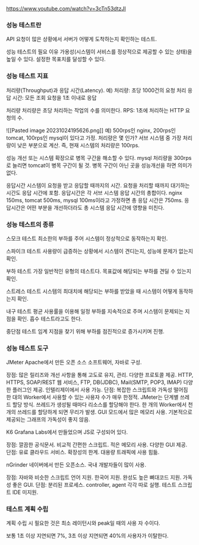 https://www.youtube.com/watch?v=3cTn53dtzJI

### 성능 테스트란
API 요청이 많은 상황에서 서버가 어떻게 도착하는지 확인하는 테스트.

성능 테스트의 필요 이유
가용성(시스템이 서비스를 정상적으로 제공할 수 있는 상태)을 높일 수 있다.
설정한 목표치를 달성할 수 있다.

### 성능 테스트 지표
처리량(Throughput)과 응답 시간(Latency).
예) 처리량: 초당 1000건의 요청 처리
응답 시간: 모든 조회 요청을 1초 이내로 응답

처리량
처리량은 초당 처리하는 작업의 수를 의미한다.
RPS: 1초에 처리하는 HTTP 요청의 수. 

![[Pasted image 20231024195626.png]]
예) 500rps인 nginx, 200rps인 tomcat, 100rps인 mysql이 있다고 가정. 처리량은 몇 인가?
서브 시스템 중 가장 처리량이 낮은 부분으로 계산. 즉, 현재 시스템의 처리량은 100rps.

성능 개선 또는 시스템 확장으로 병목 구간을 해소할 수 있다. mysql 처리량을 300rps로 늘리면 tomcat이 병목 구간이 될 것.
병목 구간이 아닌 곳을 성능개선을 하면 의미가 없다.

응답시간
시스템이 요청을 받고 응답할 때까지의 시간. 
요청을 처리할 때까지 대기하는 시간도 응답 시간에 포함.
응답시간은 각 서브 시스템 응답 시간의 총합이다.
nginx 150ms, tomcat 500ms, mysql 100ms이라고 가정하면 총 응답 시간은 750ms.
응답시간은 어떤 부분을 개선하더라도 총 시스템 응답 시간에 영향을 미친다.

### 성능 테스트의 종류

스모크 테스트
최소한의 부하를 주어 시스템이 정상적으로 동작하는지 확인.

스파이크 테스트
사용량이 급증하는 상황에서 시스템이 견디는지, 성능에 문제가 없는지 확인.

부하 테스트
가장 일반적인 유형의 테스트다.
목표값에 해당되는 부하를 견딜 수 있는지 확인.

스트레스 테스트
시스템의 최대치에 해당되는 부하를 받았을 때 시스템이 어떻게 동작하는지 확인.

내구 테스트
평균 사용률을 이용해 일정 부하를 지속적으로 주며 시스템이 문제되는 지점을 확인.
흡수 테스트라고도 한다.

중단점 테스트
임계 지점을 찾기 위해 부하를 점진적으로 증가시키며 진행.


### 성능 테스트 도구

JMeter
Apache에서 만든 오픈 소스 소프트웨어, 자바로 구성.

장점: 많은 릴리즈와 개선 사항을 통해 고도로 유지, 관리.
		다양한 프로토콜 제공. HTTP, HTTPS, SOAP/REST 웹 서비스, FTP, DB(JDBC), Mail(SMTP, POP3, IMAP)
		다양한 플러그인 제공. 인텔리제이에서 사용 가능.
단점: 복잡한 스크립트와 가독성 떨어짐
		한 대의 Worker에서 사용할 수 있는 사용자 수가 매우 한정적. JMeter는 단계별 쓰레드 할당 방식. 쓰레드가 생성될 때마다 리소스를 할당해야 한다. 한 개의 Worker에서 천 개의 쓰레드를 할당하게 되면 무리가 발생.
		GUI 모드에서 많은 메모리 사용.
		기본적으로 제공되는 그래프의 가독성이 좋지 않음.

K6
Grafana Labs에서 만들었으며 JS로 구성되어 있다.

장점: 깔끔한 공식문서.
		비교적 간편한 스크립트.
		적은 메모리 사용.
		다양한 GUI 제공.
단점: 유료 클라우드 서비스.
		확장성의 한계. 대용량 트래픽에 사용 힘듦.


nGrinder
네이버에서 만든 오픈소스. 국내 개발자들이 많이 사용.

장점: 자바와 비슷한 스크립트 언어 지원.
		한국어 지원.
		완성도 높은 뼈대코드 지원.
		가독성 좋은 GUI.
단점: 분리된 프로세스. controller, agent 각각 따로 실행.
		테스트 스크립트 IDE 미지원.


### 테스트 계획 수립
계획 수립 시 필요한 것은 최소 레이턴시와 peak일 때의 사용 자 수이다.

보통 1초 이상 지연되면 7%, 3초 이상 지연되면 40%의 사용자가 이탈한다.
